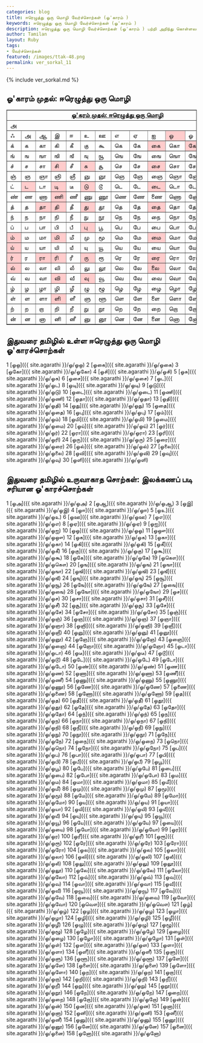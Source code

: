 ```yaml
---  
categories: blog  
title: ஈரெழுத்து ஒரு மொழி வேர்ச்சொற்கள் (ஓ'காரம் )
keywords: ஈரெழுத்து ஒரு மொழி வேர்ச்சொற்கள் (ஓ'காரம் )
description: ஈரெழுத்து ஒரு மொழி வேர்ச்சொற்கள் (ஓ'காரம் ) பற்றி அறிந்து கொள்ளலாம்.  
author: Tamilan  
layout: Ruby  
tags:  
- வேர்ச்சொற்கள்  
featured: /images/ttak-48.png  
permalink: ver_sorkal_11
---  
```


{% include ver_sorkal.md %}

## ஓ'காரம் முதல்: ஈரெழுத்து ஒரு மொழி

<table border="1" cellpadding="0" cellspacing="0">
<tbody>
<tr>
<td colspan="13" rowspan="1" align="center" valign="top"><u><b>ஓ'கரம்
முதல்: </b></u><u><b>ஈரெழுத்து ஒரு மொழி</b></u><br>
</td>
</tr>
<tr>
<td colspan="13" rowspan="1">அ</td>
</tr>
<tr>
<td>ஃ</td>
<td>அ</td>
<td>ஆ</td>
<td>இ</td>
<td>ஈ</td>
<td>உ</td>
<td>ஊ</td>
<td>எ</td>
<td>ஏ</td>
<td>ஐ</td>
<td bgcolor="#ffcccc">ஒ</td>
<td>ஓ</td>
<td>ஔ</td>
</tr>
<tr>
<td>க்</td>
<td>க</td>
<td>கா</td>
<td>கி</td>
<td>கீ</td>
<td>கு</td>
<td>கூ</td>
<td>கெ</td>
<td>கே</td>
<td bgcolor="#ffcccc">கை</td>
<td>கொ</td>
<td bgcolor="#ffcccc">கோ</td>
<td>கௌ</td>
</tr>
<tr>
<td>ங்</td>
<td>ங</td>
<td>ஙா</td>
<td>ஙி</td>
<td>ஙீ</td>
<td>ஙு</td>
<td>ஙூ</td>
<td>ஙெ</td>
<td>ஙே</td>
<td>ஙை</td>
<td>ஙொ</td>
<td>ஙோ</td>
<td>ஙௌ</td>
</tr>
<tr>
<td>ச்</td>
<td>ச</td>
<td>சா</td>
<td bgcolor="#ffcccc">சி</td>
<td>சீ</td>
<td bgcolor="#ffcccc">சு</td>
<td>சூ</td>
<td>செ</td>
<td>சே</td>
<td bgcolor="#ffcccc">சை</td>
<td>சொ</td>
<td>சோ</td>
<td>சௌ</td>
</tr>
<tr>
<td>ஞ்</td>
<td>ஞ</td>
<td>ஞா</td>
<td>ஞி</td>
<td>ஞீ</td>
<td>ஞு</td>
<td>ஞூ</td>
<td>ஞெ</td>
<td>ஞே</td>
<td>ஞை</td>
<td>ஞொ</td>
<td>ஞோ</td>
<td>ஞௌ</td>
</tr>
<tr>
<td>ட்</td>
<td bgcolor="#ffcccc">ட</td>
<td>டா</td>
<td bgcolor="#ffcccc">டி</td>
<td>டீ</td>
<td bgcolor="#ffcccc">டு</td>
<td>டூ</td>
<td>டெ</td>
<td>டே</td>
<td bgcolor="#ffcccc">டை</td>
<td>டொ</td>
<td>டோ</td>
<td>டௌ</td>
</tr>
<tr>
<td>ண்</td>
<td>ண</td>
<td>ணா</td>
<td bgcolor="#ffcccc">ணி</td>
<td>ணீ</td>
<td>ணு</td>
<td>ணூ</td>
<td>ணெ</td>
<td>ணே</td>
<td>ணை</td>
<td>ணொ</td>
<td>ணோ</td>
<td>ணௌ</td>
</tr>
<tr>
<td>த்</td>
<td>த</td>
<td bgcolor="#ffcccc">தா</td>
<td bgcolor="#ffcccc">தி</td>
<td>தீ</td>
<td bgcolor="#ffcccc">து</td>
<td>தூ</td>
<td>தெ</td>
<td>தே</td>
<td bgcolor="#ffcccc">தை</td>
<td>தொ</td>
<td>தோ</td>
<td>தௌ</td>
</tr>
<tr>
<td>ந்</td>
<td>ந</td>
<td>நா</td>
<td>நி</td>
<td>நீ</td>
<td>நு</td>
<td>நூ</td>
<td>நெ</td>
<td>நே</td>
<td>நை</td>
<td>நொ</td>
<td>நோ</td>
<td>நௌ</td>
</tr>
<tr>
<td>ப்</td>
<td>ப</td>
<td>பா</td>
<td>பி</td>
<td>பீ</td>
<td bgcolor="#ffcccc">பு</td>
<td>பூ</td>
<td>பெ</td>
<td>பே</td>
<td>பை</td>
<td>பொ</td>
<td>போ</td>
<td>பௌ</td>
</tr>
<tr>
<td bgcolor="#ffcccc">ம்</td>
<td>ம</td>
<td>மா</td>
<td bgcolor="#ffcccc">மி</td>
<td>மீ</td>
<td>மு</td>
<td>மூ</td>
<td>மெ</td>
<td>மே</td>
<td bgcolor="#ffcccc">மை</td>
<td>மொ</td>
<td>மோ</td>
<td>மௌ</td>
</tr>
<tr>
<td bgcolor="#ffcccc">ய்</td>
<td>ய</td>
<td>யா</td>
<td>யி</td>
<td>யீ</td>
<td>யு</td>
<td>யூ</td>
<td>யெ</td>
<td>யே</td>
<td>யை</td>
<td>யொ</td>
<td>யோ</td>
<td>யௌ</td>
</tr>
<tr>
<td bgcolor="#ffcccc">ர்</td>
<td>ர</td>
<td bgcolor="#ffcccc">ரா</td>
<td bgcolor="#ffcccc">ரி</td>
<td>ரீ</td>
<td bgcolor="#ffcccc">ரு</td>
<td>ரூ</td>
<td>ரெ</td>
<td>ரே</td>
<td bgcolor="#ffcccc">ரை</td>
<td>ரொ</td>
<td>ரோ</td>
<td>ரௌ</td>
</tr>
<tr>
<td bgcolor="#ffcccc">ல்</td>
<td>ல</td>
<td>லா</td>
<td>லி</td>
<td>லீ</td>
<td>லு</td>
<td>லூ</td>
<td>லெ</td>
<td>லே</td>
<td bgcolor="#ffcccc">லை</td>
<td>லொ</td>
<td>லோ</td>
<td>லௌ</td>
</tr>
<tr>
<td>வ்</td>
<td>வ</td>
<td>வா</td>
<td bgcolor="#ffcccc">வி</td>
<td>வீ</td>
<td bgcolor="#ffcccc">வு</td>
<td>வூ</td>
<td>வெ</td>
<td>வே</td>
<td>வை</td>
<td>வொ</td>
<td>வோ</td>
<td>வௌ</td>
</tr>
<tr>
<td>ழ்</td>
<td>ழ</td>
<td>ழா</td>
<td>ழி</td>
<td>ழீ</td>
<td>ழு</td>
<td>ழூ</td>
<td>ழெ</td>
<td>ழே</td>
<td>ழை</td>
<td>ழொ</td>
<td>ழோ</td>
<td>ழௌ</td>
</tr>
<tr>
<td>ள்</td>
<td>ள</td>
<td>ளா</td>
<td bgcolor="#ffcccc">ளி</td>
<td>ளீ</td>
<td>ளு</td>
<td>ளூ</td>
<td>ளெ</td>
<td>ளே</td>
<td>ளை</td>
<td>ளொ</td>
<td>ளோ</td>
<td>ளௌ</td>
</tr>
<tr>
<td>ற்</td>
<td>ற</td>
<td>றா</td>
<td>றி</td>
<td>றீ</td>
<td>று</td>
<td>றூ</td>
<td>றெ</td>
<td>றே</td>
<td>றை</td>
<td>றொ</td>
<td>றோ</td>
<td>றௌ</td>
</tr>
<tr>
<td>ன்</td>
<td>ன</td>
<td>னா</td>
<td>னி</td>
<td>னீ</td>
<td>னு</td>
<td>னூ</td>
<td>னெ</td>
<td>னே</td>
<td>னை</td>
<td>னொ</td>
<td>னோ</td>
<td>னௌ</td>
</tr>
</tbody>
</table>

## இதுவரை தமிழில் உள்ள ஈரெழுத்து ஒரு மொழி ஓ'காரச்சொற்கள்

1 [ஓஒ]({{ site.agarathi }}/ஓ/ஓஒ) 
2 [ஓகை]({{ site.agarathi }}/ஓ/ஓகை) 
3 [ஓகோ]({{ site.agarathi }}/ஓ/ஓகோ) 
4 [ஓசி]({{ site.agarathi }}/ஓ/ஓசி) 
5 [ஓசு]({{ site.agarathi }}/ஓ/ஓசு) 
6 [ஓசை]({{ site.agarathi }}/ஓ/ஓசை) 
7 [ஓட]({{ site.agarathi }}/ஓ/ஓட) 
8 [ஓடி]({{ site.agarathi }}/ஓ/ஓடி) 
9 [ஓடு]({{ site.agarathi }}/ஓ/ஓடு) 
10 [ஓடை]({{ site.agarathi }}/ஓ/ஓடை) 
11 [ஓணி]({{ site.agarathi }}/ஓ/ஓணி) 
12 [ஓதா]({{ site.agarathi }}/ஓ/ஓதா) 
13 [ஓதி]({{ site.agarathi }}/ஓ/ஓதி) 
14 [ஓது]({{ site.agarathi }}/ஓ/ஓது) 
15 [ஓதை]({{ site.agarathi }}/ஓ/ஓதை) 
16 [ஓபு]({{ site.agarathi }}/ஓ/ஓபு) 
17 [ஓம்]({{ site.agarathi }}/ஓ/ஓம்) 
18 [ஓமி]({{ site.agarathi }}/ஓ/ஓமி) 
19 [ஓமை]({{ site.agarathi }}/ஓ/ஓமை) 
20 [ஓய்]({{ site.agarathi }}/ஓ/ஓய்) 
21 [ஓர்]({{ site.agarathi }}/ஓ/ஓர்) 
22 [ஓரா]({{ site.agarathi }}/ஓ/ஓரா) 
23 [ஓரி]({{ site.agarathi }}/ஓ/ஓரி) 
24 [ஓரு]({{ site.agarathi }}/ஓ/ஓரு) 
25 [ஓரை]({{ site.agarathi }}/ஓ/ஓரை) 
26 [ஓல்]({{ site.agarathi }}/ஓ/ஓல்) 
27 [ஓலை]({{ site.agarathi }}/ஓ/ஓலை) 
28 [ஓவி]({{ site.agarathi }}/ஓ/ஓவி) 
29 [ஓவு]({{ site.agarathi }}/ஓ/ஓவு) 
30 [ஓளி]({{ site.agarathi }}/ஓ/ஓளி) 


    
##  இதுவரை தமிழில் உருவாகாத சொற்கள்: இலக்கணப் படி சரியான ஓ'காரச்சொற்கள்

1 [ஓஅ]({{ site.agarathi }}/ஓ/ஓஅ) 
2 [ஓஆ]({{ site.agarathi }}/ஓ/ஓஆ) 
3 [ஓஇ]({{ site.agarathi }}/ஓ/ஓஇ) 
4 [ஓஈ]({{ site.agarathi }}/ஓ/ஓஈ) 
5 [ஓஉ]({{ site.agarathi }}/ஓ/ஓஉ) 
6 [ஓஊ]({{ site.agarathi }}/ஓ/ஓஊ) 
7 [ஓஎ]({{ site.agarathi }}/ஓ/ஓஎ) 
8 [ஓஏ]({{ site.agarathi }}/ஓ/ஓஏ) 
9 [ஓஐ]({{ site.agarathi }}/ஓ/ஓஐ) 
10 [ஓஓ]({{ site.agarathi }}/ஓ/ஓஓ) 
11 [ஓஔ]({{ site.agarathi }}/ஓ/ஓஔ) 
12 [ஓக]({{ site.agarathi }}/ஓ/ஓக) 
13 [ஓகா]({{ site.agarathi }}/ஓ/ஓகா) 
14 [ஓகி]({{ site.agarathi }}/ஓ/ஓகி) 
15 [ஓகீ]({{ site.agarathi }}/ஓ/ஓகீ) 
16 [ஓகு]({{ site.agarathi }}/ஓ/ஓகு) 
17 [ஓகூ]({{ site.agarathi }}/ஓ/ஓகூ) 
18 [ஓகே]({{ site.agarathi }}/ஓ/ஓகே) 
19 [ஓகௌ]({{ site.agarathi }}/ஓ/ஓகௌ) 
20 [ஓங]({{ site.agarathi }}/ஓ/ஓங) 
21 [ஓஙா]({{ site.agarathi }}/ஓ/ஓஙா) 
22 [ஓஙி]({{ site.agarathi }}/ஓ/ஓஙி) 
23 [ஓஙீ]({{ site.agarathi }}/ஓ/ஓஙீ) 
24 [ஓஙு]({{ site.agarathi }}/ஓ/ஓஙு) 
25 [ஓஙூ]({{ site.agarathi }}/ஓ/ஓஙூ) 
26 [ஓஙே]({{ site.agarathi }}/ஓ/ஓஙே) 
27 [ஓஙை]({{ site.agarathi }}/ஓ/ஓஙை) 
28 [ஓஙோ]({{ site.agarathi }}/ஓ/ஓஙோ) 
29 [ஓச]({{ site.agarathi }}/ஓ/ஓச) 
30 [ஓசா]({{ site.agarathi }}/ஓ/ஓசா) 
31 [ஓசீ]({{ site.agarathi }}/ஓ/ஓசீ) 
32 [ஓசூ]({{ site.agarathi }}/ஓ/ஓசூ) 
33 [ஓசே]({{ site.agarathi }}/ஓ/ஓசே) 
34 [ஓசோ]({{ site.agarathi }}/ஓ/ஓசோ) 
35 [ஓஞ்]({{ site.agarathi }}/ஓ/ஓஞ்) 
36 [ஓஞ]({{ site.agarathi }}/ஓ/ஓஞ) 
37 [ஓஞா]({{ site.agarathi }}/ஓ/ஓஞா) 
38 [ஓஞி]({{ site.agarathi }}/ஓ/ஓஞி) 
39 [ஓஞீ]({{ site.agarathi }}/ஓ/ஓஞீ) 
40 [ஓஞு]({{ site.agarathi }}/ஓ/ஓஞு) 
41 [ஓஞூ]({{ site.agarathi }}/ஓ/ஓஞூ) 
42 [ஓஞே]({{ site.agarathi }}/ஓ/ஓஞே) 
43 [ஓஞை]({{ site.agarathi }}/ஓ/ஓஞை) 
44 [ஓஞோ]({{ site.agarathi }}/ஓ/ஓஞோ) 
45 [ஓடா]({{ site.agarathi }}/ஓ/ஓடா) 
46 [ஓடீ]({{ site.agarathi }}/ஓ/ஓடீ) 
47 [ஓடூ]({{ site.agarathi }}/ஓ/ஓடூ) 
48 [ஓடே]({{ site.agarathi }}/ஓ/ஓடே) 
49 [ஓடோ]({{ site.agarathi }}/ஓ/ஓடோ) 
50 [ஓண்]({{ site.agarathi }}/ஓ/ஓண்) 
51 [ஓண]({{ site.agarathi }}/ஓ/ஓண) 
52 [ஓணா]({{ site.agarathi }}/ஓ/ஓணா) 
53 [ஓணீ]({{ site.agarathi }}/ஓ/ஓணீ) 
54 [ஓணு]({{ site.agarathi }}/ஓ/ஓணு) 
55 [ஓணூ]({{ site.agarathi }}/ஓ/ஓணூ) 
56 [ஓணே]({{ site.agarathi }}/ஓ/ஓணே) 
57 [ஓணை]({{ site.agarathi }}/ஓ/ஓணை) 
58 [ஓணோ]({{ site.agarathi }}/ஓ/ஓணோ) 
59 [ஓத]({{ site.agarathi }}/ஓ/ஓத) 
60 [ஓதீ]({{ site.agarathi }}/ஓ/ஓதீ) 
61 [ஓதூ]({{ site.agarathi }}/ஓ/ஓதூ) 
62 [ஓதே]({{ site.agarathi }}/ஓ/ஓதே) 
63 [ஓதோ]({{ site.agarathi }}/ஓ/ஓதோ) 
64 [ஓந்]({{ site.agarathi }}/ஓ/ஓந்) 
65 [ஓந]({{ site.agarathi }}/ஓ/ஓந) 
66 [ஓநா]({{ site.agarathi }}/ஓ/ஓநா) 
67 [ஓநி]({{ site.agarathi }}/ஓ/ஓநி) 
68 [ஓநீ]({{ site.agarathi }}/ஓ/ஓநீ) 
69 [ஓநு]({{ site.agarathi }}/ஓ/ஓநு) 
70 [ஓநூ]({{ site.agarathi }}/ஓ/ஓநூ) 
71 [ஓநே]({{ site.agarathi }}/ஓ/ஓநே) 
72 [ஓநை]({{ site.agarathi }}/ஓ/ஓநை) 
73 [ஓநொ]({{ site.agarathi }}/ஓ/ஓநொ) 
74 [ஓநோ]({{ site.agarathi }}/ஓ/ஓநோ) 
75 [ஓப]({{ site.agarathi }}/ஓ/ஓப) 
76 [ஓபா]({{ site.agarathi }}/ஓ/ஓபா) 
77 [ஓபி]({{ site.agarathi }}/ஓ/ஓபி) 
78 [ஓபீ]({{ site.agarathi }}/ஓ/ஓபீ) 
79 [ஓபூ]({{ site.agarathi }}/ஓ/ஓபூ) 
80 [ஓபே]({{ site.agarathi }}/ஓ/ஓபே) 
81 [ஓபை]({{ site.agarathi }}/ஓ/ஓபை) 
82 [ஓபோ]({{ site.agarathi }}/ஓ/ஓபோ) 
83 [ஓம]({{ site.agarathi }}/ஓ/ஓம) 
84 [ஓமா]({{ site.agarathi }}/ஓ/ஓமா) 
85 [ஓமீ]({{ site.agarathi }}/ஓ/ஓமீ) 
86 [ஓமு]({{ site.agarathi }}/ஓ/ஓமு) 
87 [ஓமூ]({{ site.agarathi }}/ஓ/ஓமூ) 
88 [ஓமே]({{ site.agarathi }}/ஓ/ஓமே) 
89 [ஓமோ]({{ site.agarathi }}/ஓ/ஓமோ) 
90 [ஓய]({{ site.agarathi }}/ஓ/ஓய) 
91 [ஓயா]({{ site.agarathi }}/ஓ/ஓயா) 
92 [ஓயி]({{ site.agarathi }}/ஓ/ஓயி) 
93 [ஓயீ]({{ site.agarathi }}/ஓ/ஓயீ) 
94 [ஓயு]({{ site.agarathi }}/ஓ/ஓயு) 
95 [ஓயூ]({{ site.agarathi }}/ஓ/ஓயூ) 
96 [ஓயே]({{ site.agarathi }}/ஓ/ஓயே) 
97 [ஓயை]({{ site.agarathi }}/ஓ/ஓயை) 
98 [ஓயோ]({{ site.agarathi }}/ஓ/ஓயோ) 
99 [ஓர]({{ site.agarathi }}/ஓ/ஓர) 
100 [ஓரீ]({{ site.agarathi }}/ஓ/ஓரீ) 
101 [ஓரூ]({{ site.agarathi }}/ஓ/ஓரூ) 
102 [ஓரே]({{ site.agarathi }}/ஓ/ஓரே) 
103 [ஓரோ]({{ site.agarathi }}/ஓ/ஓரோ) 
104 [ஓல]({{ site.agarathi }}/ஓ/ஓல) 
105 [ஓலா]({{ site.agarathi }}/ஓ/ஓலா) 
106 [ஓலி]({{ site.agarathi }}/ஓ/ஓலி) 
107 [ஓலீ]({{ site.agarathi }}/ஓ/ஓலீ) 
108 [ஓலு]({{ site.agarathi }}/ஓ/ஓலு) 
109 [ஓலூ]({{ site.agarathi }}/ஓ/ஓலூ) 
110 [ஓலே]({{ site.agarathi }}/ஓ/ஓலே) 
111 [ஓலோ]({{ site.agarathi }}/ஓ/ஓலோ) 
112 [ஓவ்]({{ site.agarathi }}/ஓ/ஓவ்) 
113 [ஓவ]({{ site.agarathi }}/ஓ/ஓவ) 
114 [ஓவா]({{ site.agarathi }}/ஓ/ஓவா) 
115 [ஓவீ]({{ site.agarathi }}/ஓ/ஓவீ) 
116 [ஓவூ]({{ site.agarathi }}/ஓ/ஓவூ) 
117 [ஓவே]({{ site.agarathi }}/ஓ/ஓவே) 
118 [ஓவை]({{ site.agarathi }}/ஓ/ஓவை) 
119 [ஓவோ]({{ site.agarathi }}/ஓ/ஓவோ) 
120 [ஓவௌ]({{ site.agarathi }}/ஓ/ஓவௌ) 
121 [ஓழ்]({{ site.agarathi }}/ஓ/ஓழ்) 
122 [ஓழ]({{ site.agarathi }}/ஓ/ஓழ) 
123 [ஓழா]({{ site.agarathi }}/ஓ/ஓழா) 
124 [ஓழி]({{ site.agarathi }}/ஓ/ஓழி) 
125 [ஓழீ]({{ site.agarathi }}/ஓ/ஓழீ) 
126 [ஓழு]({{ site.agarathi }}/ஓ/ஓழு) 
127 [ஓழூ]({{ site.agarathi }}/ஓ/ஓழூ) 
128 [ஓழே]({{ site.agarathi }}/ஓ/ஓழே) 
129 [ஓழை]({{ site.agarathi }}/ஓ/ஓழை) 
130 [ஓழோ]({{ site.agarathi }}/ஓ/ஓழோ) 
131 [ஓள்]({{ site.agarathi }}/ஓ/ஓள்) 
132 [ஓள]({{ site.agarathi }}/ஓ/ஓள) 
133 [ஓளா]({{ site.agarathi }}/ஓ/ஓளா) 
134 [ஓளீ]({{ site.agarathi }}/ஓ/ஓளீ) 
135 [ஓளு]({{ site.agarathi }}/ஓ/ஓளு) 
136 [ஓளூ]({{ site.agarathi }}/ஓ/ஓளூ) 
137 [ஓளே]({{ site.agarathi }}/ஓ/ஓளே) 
138 [ஓளை]({{ site.agarathi }}/ஓ/ஓளை) 
139 [ஓளோ]({{ site.agarathi }}/ஓ/ஓளோ) 
140 [ஓற]({{ site.agarathi }}/ஓ/ஓற) 
141 [ஓறா]({{ site.agarathi }}/ஓ/ஓறா) 
142 [ஓறி]({{ site.agarathi }}/ஓ/ஓறி) 
143 [ஓறீ]({{ site.agarathi }}/ஓ/ஓறீ) 
144 [ஓறு]({{ site.agarathi }}/ஓ/ஓறு) 
145 [ஓறூ]({{ site.agarathi }}/ஓ/ஓறூ) 
146 [ஓறே]({{ site.agarathi }}/ஓ/ஓறே) 
147 [ஓறை]({{ site.agarathi }}/ஓ/ஓறை) 
148 [ஓறோ]({{ site.agarathi }}/ஓ/ஓறோ) 
149 [ஓன்]({{ site.agarathi }}/ஓ/ஓன்) 
150 [ஓன]({{ site.agarathi }}/ஓ/ஓன) 
151 [ஓனா]({{ site.agarathi }}/ஓ/ஓனா) 
152 [ஓனி]({{ site.agarathi }}/ஓ/ஓனி) 
153 [ஓனீ]({{ site.agarathi }}/ஓ/ஓனீ) 
154 [ஓனு]({{ site.agarathi }}/ஓ/ஓனு) 
155 [ஓனூ]({{ site.agarathi }}/ஓ/ஓனூ) 
156 [ஓனே]({{ site.agarathi }}/ஓ/ஓனே) 
157 [ஓனை]({{ site.agarathi }}/ஓ/ஓனை) 
158 [ஓனோ]({{ site.agarathi }}/ஓ/ஓனோ) 

    
